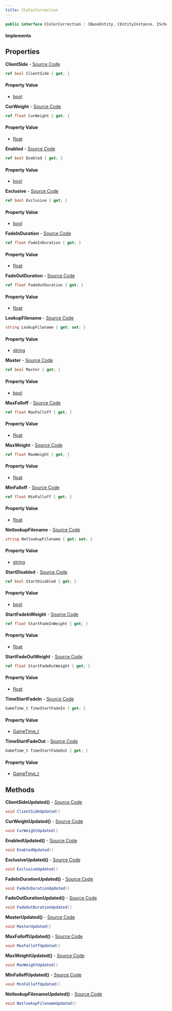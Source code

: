 ```yaml
---
title: CColorCorrection
---
```


```csharp
public interface CColorCorrection : CBaseEntity, CEntityInstance, ISchemaClass<CEntityInstance>, ISchemaClass<CBaseEntity>, ISchemaClass<CColorCorrection>, ISchemaField, ISchemaClass, INativeHandle
```

#### Implements

## Properties

**ClientSide** - [Source Code](https://github.com/swiftly-solution/swiftlys2/blob/main/managed/src/SwiftlyS2.Generated/Schemas/Interfaces/CColorCorrection.cs#L36)

```csharp
ref bool ClientSide { get; }
```

#### Property Value

- [bool](https://learn.microsoft.com/dotnet/api/system.boolean)

**CurWeight** - [Source Code](https://github.com/swiftly-solution/swiftlys2/blob/main/managed/src/SwiftlyS2.Generated/Schemas/Interfaces/CColorCorrection.cs#L44)

```csharp
ref float CurWeight { get; }
```

#### Property Value

- [float](https://learn.microsoft.com/dotnet/api/system.single)

**Enabled** - [Source Code](https://github.com/swiftly-solution/swiftlys2/blob/main/managed/src/SwiftlyS2.Generated/Schemas/Interfaces/CColorCorrection.cs#L32)

```csharp
ref bool Enabled { get; }
```

#### Property Value

- [bool](https://learn.microsoft.com/dotnet/api/system.boolean)

**Exclusive** - [Source Code](https://github.com/swiftly-solution/swiftlys2/blob/main/managed/src/SwiftlyS2.Generated/Schemas/Interfaces/CColorCorrection.cs#L38)

```csharp
ref bool Exclusive { get; }
```

#### Property Value

- [bool](https://learn.microsoft.com/dotnet/api/system.boolean)

**FadeInDuration** - [Source Code](https://github.com/swiftly-solution/swiftlys2/blob/main/managed/src/SwiftlyS2.Generated/Schemas/Interfaces/CColorCorrection.cs#L16)

```csharp
ref float FadeInDuration { get; }
```

#### Property Value

- [float](https://learn.microsoft.com/dotnet/api/system.single)

**FadeOutDuration** - [Source Code](https://github.com/swiftly-solution/swiftlys2/blob/main/managed/src/SwiftlyS2.Generated/Schemas/Interfaces/CColorCorrection.cs#L18)

```csharp
ref float FadeOutDuration { get; }
```

#### Property Value

- [float](https://learn.microsoft.com/dotnet/api/system.single)

**LookupFilename** - [Source Code](https://github.com/swiftly-solution/swiftlys2/blob/main/managed/src/SwiftlyS2.Generated/Schemas/Interfaces/CColorCorrection.cs#L48)

```csharp
string LookupFilename { get; set; }
```

#### Property Value

- [string](https://learn.microsoft.com/dotnet/api/system.string)

**Master** - [Source Code](https://github.com/swiftly-solution/swiftlys2/blob/main/managed/src/SwiftlyS2.Generated/Schemas/Interfaces/CColorCorrection.cs#L34)

```csharp
ref bool Master { get; }
```

#### Property Value

- [bool](https://learn.microsoft.com/dotnet/api/system.boolean)

**MaxFalloff** - [Source Code](https://github.com/swiftly-solution/swiftlys2/blob/main/managed/src/SwiftlyS2.Generated/Schemas/Interfaces/CColorCorrection.cs#L42)

```csharp
ref float MaxFalloff { get; }
```

#### Property Value

- [float](https://learn.microsoft.com/dotnet/api/system.single)

**MaxWeight** - [Source Code](https://github.com/swiftly-solution/swiftlys2/blob/main/managed/src/SwiftlyS2.Generated/Schemas/Interfaces/CColorCorrection.cs#L28)

```csharp
ref float MaxWeight { get; }
```

#### Property Value

- [float](https://learn.microsoft.com/dotnet/api/system.single)

**MinFalloff** - [Source Code](https://github.com/swiftly-solution/swiftlys2/blob/main/managed/src/SwiftlyS2.Generated/Schemas/Interfaces/CColorCorrection.cs#L40)

```csharp
ref float MinFalloff { get; }
```

#### Property Value

- [float](https://learn.microsoft.com/dotnet/api/system.single)

**NetlookupFilename** - [Source Code](https://github.com/swiftly-solution/swiftlys2/blob/main/managed/src/SwiftlyS2.Generated/Schemas/Interfaces/CColorCorrection.cs#L46)

```csharp
string NetlookupFilename { get; set; }
```

#### Property Value

- [string](https://learn.microsoft.com/dotnet/api/system.string)

**StartDisabled** - [Source Code](https://github.com/swiftly-solution/swiftlys2/blob/main/managed/src/SwiftlyS2.Generated/Schemas/Interfaces/CColorCorrection.cs#L30)

```csharp
ref bool StartDisabled { get; }
```

#### Property Value

- [bool](https://learn.microsoft.com/dotnet/api/system.boolean)

**StartFadeInWeight** - [Source Code](https://github.com/swiftly-solution/swiftlys2/blob/main/managed/src/SwiftlyS2.Generated/Schemas/Interfaces/CColorCorrection.cs#L20)

```csharp
ref float StartFadeInWeight { get; }
```

#### Property Value

- [float](https://learn.microsoft.com/dotnet/api/system.single)

**StartFadeOutWeight** - [Source Code](https://github.com/swiftly-solution/swiftlys2/blob/main/managed/src/SwiftlyS2.Generated/Schemas/Interfaces/CColorCorrection.cs#L22)

```csharp
ref float StartFadeOutWeight { get; }
```

#### Property Value

- [float](https://learn.microsoft.com/dotnet/api/system.single)

**TimeStartFadeIn** - [Source Code](https://github.com/swiftly-solution/swiftlys2/blob/main/managed/src/SwiftlyS2.Generated/Schemas/Interfaces/CColorCorrection.cs#L24)

```csharp
GameTime_t TimeStartFadeIn { get; }
```

#### Property Value

- [GameTime_t](/docs/api/shared/schemadefinitions/gametime_t)

**TimeStartFadeOut** - [Source Code](https://github.com/swiftly-solution/swiftlys2/blob/main/managed/src/SwiftlyS2.Generated/Schemas/Interfaces/CColorCorrection.cs#L26)

```csharp
GameTime_t TimeStartFadeOut { get; }
```

#### Property Value

- [GameTime_t](/docs/api/shared/schemadefinitions/gametime_t)

## Methods

**ClientSideUpdated()** - [Source Code](https://github.com/swiftly-solution/swiftlys2/blob/main/managed/src/SwiftlyS2.Generated/Schemas/Interfaces/CColorCorrection.cs#L55)

```csharp
void ClientSideUpdated()
```

**CurWeightUpdated()** - [Source Code](https://github.com/swiftly-solution/swiftlys2/blob/main/managed/src/SwiftlyS2.Generated/Schemas/Interfaces/CColorCorrection.cs#L59)

```csharp
void CurWeightUpdated()
```

**EnabledUpdated()** - [Source Code](https://github.com/swiftly-solution/swiftlys2/blob/main/managed/src/SwiftlyS2.Generated/Schemas/Interfaces/CColorCorrection.cs#L53)

```csharp
void EnabledUpdated()
```

**ExclusiveUpdated()** - [Source Code](https://github.com/swiftly-solution/swiftlys2/blob/main/managed/src/SwiftlyS2.Generated/Schemas/Interfaces/CColorCorrection.cs#L56)

```csharp
void ExclusiveUpdated()
```

**FadeInDurationUpdated()** - [Source Code](https://github.com/swiftly-solution/swiftlys2/blob/main/managed/src/SwiftlyS2.Generated/Schemas/Interfaces/CColorCorrection.cs#L50)

```csharp
void FadeInDurationUpdated()
```

**FadeOutDurationUpdated()** - [Source Code](https://github.com/swiftly-solution/swiftlys2/blob/main/managed/src/SwiftlyS2.Generated/Schemas/Interfaces/CColorCorrection.cs#L51)

```csharp
void FadeOutDurationUpdated()
```

**MasterUpdated()** - [Source Code](https://github.com/swiftly-solution/swiftlys2/blob/main/managed/src/SwiftlyS2.Generated/Schemas/Interfaces/CColorCorrection.cs#L54)

```csharp
void MasterUpdated()
```

**MaxFalloffUpdated()** - [Source Code](https://github.com/swiftly-solution/swiftlys2/blob/main/managed/src/SwiftlyS2.Generated/Schemas/Interfaces/CColorCorrection.cs#L58)

```csharp
void MaxFalloffUpdated()
```

**MaxWeightUpdated()** - [Source Code](https://github.com/swiftly-solution/swiftlys2/blob/main/managed/src/SwiftlyS2.Generated/Schemas/Interfaces/CColorCorrection.cs#L52)

```csharp
void MaxWeightUpdated()
```

**MinFalloffUpdated()** - [Source Code](https://github.com/swiftly-solution/swiftlys2/blob/main/managed/src/SwiftlyS2.Generated/Schemas/Interfaces/CColorCorrection.cs#L57)

```csharp
void MinFalloffUpdated()
```

**NetlookupFilenameUpdated()** - [Source Code](https://github.com/swiftly-solution/swiftlys2/blob/main/managed/src/SwiftlyS2.Generated/Schemas/Interfaces/CColorCorrection.cs#L60)

```csharp
void NetlookupFilenameUpdated()
```

